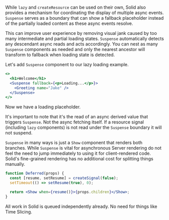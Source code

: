 While `lazy` and `createResource` can be used on their own, Solid also provides a mechanism for coordinating the display of multiple async events. `Suspense` serves as a boundary that can show a fallback placeholder instead of the partially loaded content as these async events resolve.

This can improve user experience by removing visual jank caused by too many intermediate and partial loading states. `Suspense` automatically detects any descendant async reads and acts accordingly. You can nest as many `Suspense` components as needed and only the nearest ancestor will transform to fallback when loading state is detected.

Let's add `Suspense` component to our lazy loading example.

```jsx
<>
  <h1>Welcome</h1>
  <Suspense fallback={<p>Loading...</p>}>
    <Greeting name="Jake" />
  </Suspense>
</>
```

Now we have a loading placeholder.

It's important to note that it's the read of an async derived value that triggers `Suspense`. Not the async fetching itself. If a resource signal (including `lazy` components) is not read under the `Suspense` boundary it will not suspend.

`Suspense` in many ways is just a `Show` component that renders both branches. While `Suspense` is vital for asynchronous Server rendering do not feel the need to jump immediately to using it for client-rendered code. Solid's fine-grained rendering has no additional cost for splitting things manually.

```jsx
function Deferred(props) {
  const [resume, setResume] = createSignal(false);
  setTimeout(() => setResume(true), 0);

  return <Show when={resume()}>{props.children}</Show>;
}
```

All work in Solid is queued independently already. No need for things like Time Slicing.

